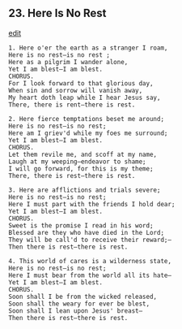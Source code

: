 
## 23.  Here Is No Rest
[edit](https://docs.google.com/document/d/1ewDgVA%2Deuq0ykpEPSRnlHYa8Q2kRdj%2Do/edit?mode=html)



    1. Here o'er the earth as a stranger I roam,
    Here is no rest—is no rest ;
    Here as a pilgrim I wander alone,
    Yet I am blest—I am blest.
    CHORUS.
    For I look forward to that glorious day,
    When sin and sorrow will vanish away,
    My heart doth leap while I hear Jesus say,
    There, there is rent—there is rest.

    2. Here fierce temptations beset me around;
    Here is no rest—is no rest;
    Here am I griev'd while my foes me surround;
    Yet I am blest—I am blest.
    CHORUS.
    Let them revile me, and scoff at my name,
    Laugh at my weeping—endeavor to shame;
    I will go forward, for this is my theme;
    There, there is rest—there is rest.

    3. Here are afflictions and trials severe;
    Here is no rest—is no rest;
    Here I must part with the friends I hold dear;
    Yet I am blest—I am blest.
    CHORUS.
    Sweet is the promise I read in his word;
    Blessed are they who have died in the Lord;
    They will be call'd to receive their reward;—
    Then there is rest—there is rest.

    4. This world of cares is a wilderness state,
    Here is no rest—is no rest;
    Here I must bear from the world all its hate—
    Yet I am blest—I am blest.
    CHORUS.
    Soon shall I be from the wicked released,
    Soon shall the weary for ever be blest,
    Soon shall I lean upon Jesus' breast—
    Then there is rest—there is rest.
